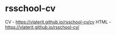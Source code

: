 # rsschool-cv

CV - https://vlaterit.github.io/rsschool-cv/cv
HTML - https://vlaterit.github.io/rsschool-cv/
